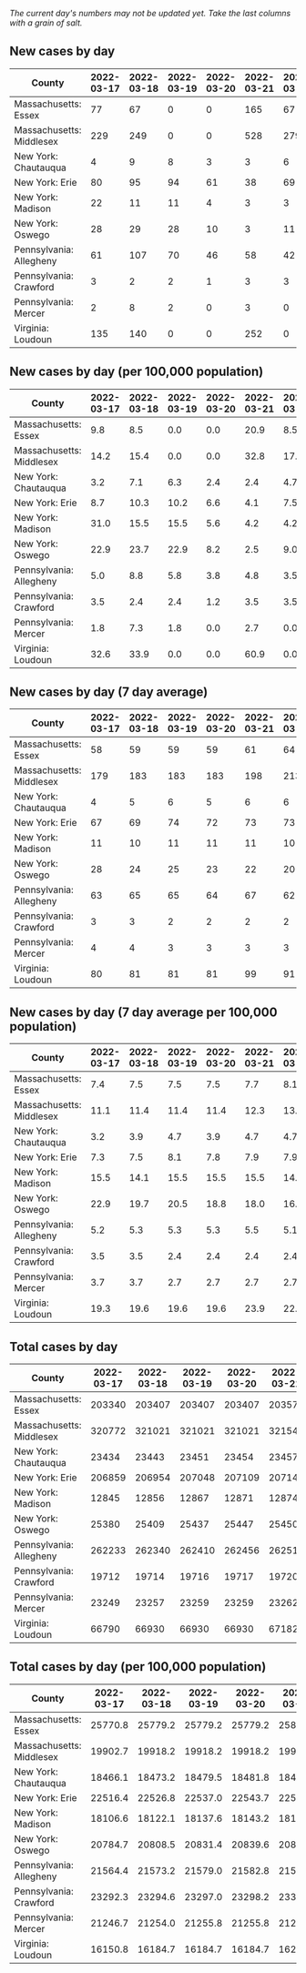 _The current day's numbers may not be updated yet. Take the last columns with a grain of salt._
## New cases by day

| County | 2022-03-17 | 2022-03-18 | 2022-03-19 | 2022-03-20 | 2022-03-21 | 2022-03-22 | 2022-03-23 |
| --- | --- | --- | --- | --- | --- | --- | --- |
| Massachusetts: Essex | 77 | 67 | 0 | 0 | 165 | 67 |  |
| Massachusetts: Middlesex | 229 | 249 | 0 | 0 | 528 | 279 |  |
| New York: Chautauqua | 4 | 9 | 8 | 3 | 3 | 6 |  |
| New York: Erie | 80 | 95 | 94 | 61 | 38 | 69 |  |
| New York: Madison | 22 | 11 | 11 | 4 | 3 | 3 |  |
| New York: Oswego | 28 | 29 | 28 | 10 | 3 | 11 |  |
| Pennsylvania: Allegheny | 61 | 107 | 70 | 46 | 58 | 42 |  |
| Pennsylvania: Crawford | 3 | 2 | 2 | 1 | 3 | 3 |  |
| Pennsylvania: Mercer | 2 | 8 | 2 | 0 | 3 | 0 |  |
| Virginia: Loudoun | 135 | 140 | 0 | 0 | 252 | 0 |  |

## New cases by day (per 100,000 population)

| County | 2022-03-17 | 2022-03-18 | 2022-03-19 | 2022-03-20 | 2022-03-21 | 2022-03-22 | 2022-03-23 |
| --- | --- | --- | --- | --- | --- | --- | --- |
| Massachusetts: Essex | 9.8 | 8.5 | 0.0 | 0.0 | 20.9 | 8.5 |  |
| Massachusetts: Middlesex | 14.2 | 15.4 | 0.0 | 0.0 | 32.8 | 17.3 |  |
| New York: Chautauqua | 3.2 | 7.1 | 6.3 | 2.4 | 2.4 | 4.7 |  |
| New York: Erie | 8.7 | 10.3 | 10.2 | 6.6 | 4.1 | 7.5 |  |
| New York: Madison | 31.0 | 15.5 | 15.5 | 5.6 | 4.2 | 4.2 |  |
| New York: Oswego | 22.9 | 23.7 | 22.9 | 8.2 | 2.5 | 9.0 |  |
| Pennsylvania: Allegheny | 5.0 | 8.8 | 5.8 | 3.8 | 4.8 | 3.5 |  |
| Pennsylvania: Crawford | 3.5 | 2.4 | 2.4 | 1.2 | 3.5 | 3.5 |  |
| Pennsylvania: Mercer | 1.8 | 7.3 | 1.8 | 0.0 | 2.7 | 0.0 |  |
| Virginia: Loudoun | 32.6 | 33.9 | 0.0 | 0.0 | 60.9 | 0.0 |  |

## New cases by day (7 day average)

| County | 2022-03-17 | 2022-03-18 | 2022-03-19 | 2022-03-20 | 2022-03-21 | 2022-03-22 | 2022-03-23 |
| --- | --- | --- | --- | --- | --- | --- | --- |
| Massachusetts: Essex | 58 | 59 | 59 | 59 | 61 | 64 |  |
| Massachusetts: Middlesex | 179 | 183 | 183 | 183 | 198 | 213 |  |
| New York: Chautauqua | 4 | 5 | 6 | 5 | 6 | 6 |  |
| New York: Erie | 67 | 69 | 74 | 72 | 73 | 73 |  |
| New York: Madison | 11 | 10 | 11 | 11 | 11 | 10 |  |
| New York: Oswego | 28 | 24 | 25 | 23 | 22 | 20 |  |
| Pennsylvania: Allegheny | 63 | 65 | 65 | 64 | 67 | 62 |  |
| Pennsylvania: Crawford | 3 | 3 | 2 | 2 | 2 | 2 |  |
| Pennsylvania: Mercer | 4 | 4 | 3 | 3 | 3 | 3 |  |
| Virginia: Loudoun | 80 | 81 | 81 | 81 | 99 | 91 |  |

## New cases by day (7 day average per 100,000 population)

| County | 2022-03-17 | 2022-03-18 | 2022-03-19 | 2022-03-20 | 2022-03-21 | 2022-03-22 | 2022-03-23 |
| --- | --- | --- | --- | --- | --- | --- | --- |
| Massachusetts: Essex | 7.4 | 7.5 | 7.5 | 7.5 | 7.7 | 8.1 |  |
| Massachusetts: Middlesex | 11.1 | 11.4 | 11.4 | 11.4 | 12.3 | 13.2 |  |
| New York: Chautauqua | 3.2 | 3.9 | 4.7 | 3.9 | 4.7 | 4.7 |  |
| New York: Erie | 7.3 | 7.5 | 8.1 | 7.8 | 7.9 | 7.9 |  |
| New York: Madison | 15.5 | 14.1 | 15.5 | 15.5 | 15.5 | 14.1 |  |
| New York: Oswego | 22.9 | 19.7 | 20.5 | 18.8 | 18.0 | 16.4 |  |
| Pennsylvania: Allegheny | 5.2 | 5.3 | 5.3 | 5.3 | 5.5 | 5.1 |  |
| Pennsylvania: Crawford | 3.5 | 3.5 | 2.4 | 2.4 | 2.4 | 2.4 |  |
| Pennsylvania: Mercer | 3.7 | 3.7 | 2.7 | 2.7 | 2.7 | 2.7 |  |
| Virginia: Loudoun | 19.3 | 19.6 | 19.6 | 19.6 | 23.9 | 22.0 |  |

## Total cases by day

| County | 2022-03-17 | 2022-03-18 | 2022-03-19 | 2022-03-20 | 2022-03-21 | 2022-03-22 | 2022-03-23 |
| --- | --- | --- | --- | --- | --- | --- | --- |
| Massachusetts: Essex | 203340 | 203407 | 203407 | 203407 | 203572 | 203639 |  |
| Massachusetts: Middlesex | 320772 | 321021 | 321021 | 321021 | 321549 | 321828 |  |
| New York: Chautauqua | 23434 | 23443 | 23451 | 23454 | 23457 | 23463 |  |
| New York: Erie | 206859 | 206954 | 207048 | 207109 | 207147 | 207216 |  |
| New York: Madison | 12845 | 12856 | 12867 | 12871 | 12874 | 12877 |  |
| New York: Oswego | 25380 | 25409 | 25437 | 25447 | 25450 | 25461 |  |
| Pennsylvania: Allegheny | 262233 | 262340 | 262410 | 262456 | 262514 | 262556 |  |
| Pennsylvania: Crawford | 19712 | 19714 | 19716 | 19717 | 19720 | 19723 |  |
| Pennsylvania: Mercer | 23249 | 23257 | 23259 | 23259 | 23262 | 23262 |  |
| Virginia: Loudoun | 66790 | 66930 | 66930 | 66930 | 67182 | 67182 |  |

## Total cases by day (per 100,000 population)

| County | 2022-03-17 | 2022-03-18 | 2022-03-19 | 2022-03-20 | 2022-03-21 | 2022-03-22 | 2022-03-23 |
| --- | --- | --- | --- | --- | --- | --- | --- |
| Massachusetts: Essex | 25770.8 | 25779.2 | 25779.2 | 25779.2 | 25800.2 | 25808.6 |  |
| Massachusetts: Middlesex | 19902.7 | 19918.2 | 19918.2 | 19918.2 | 19950.9 | 19968.2 |  |
| New York: Chautauqua | 18466.1 | 18473.2 | 18479.5 | 18481.8 | 18484.2 | 18488.9 |  |
| New York: Erie | 22516.4 | 22526.8 | 22537.0 | 22543.7 | 22547.8 | 22555.3 |  |
| New York: Madison | 18106.6 | 18122.1 | 18137.6 | 18143.2 | 18147.5 | 18151.7 |  |
| New York: Oswego | 20784.7 | 20808.5 | 20831.4 | 20839.6 | 20842.0 | 20851.0 |  |
| Pennsylvania: Allegheny | 21564.4 | 21573.2 | 21579.0 | 21582.8 | 21587.5 | 21591.0 |  |
| Pennsylvania: Crawford | 23292.3 | 23294.6 | 23297.0 | 23298.2 | 23301.7 | 23305.2 |  |
| Pennsylvania: Mercer | 21246.7 | 21254.0 | 21255.8 | 21255.8 | 21258.6 | 21258.6 |  |
| Virginia: Loudoun | 16150.8 | 16184.7 | 16184.7 | 16184.7 | 16245.6 | 16245.6 |  |
